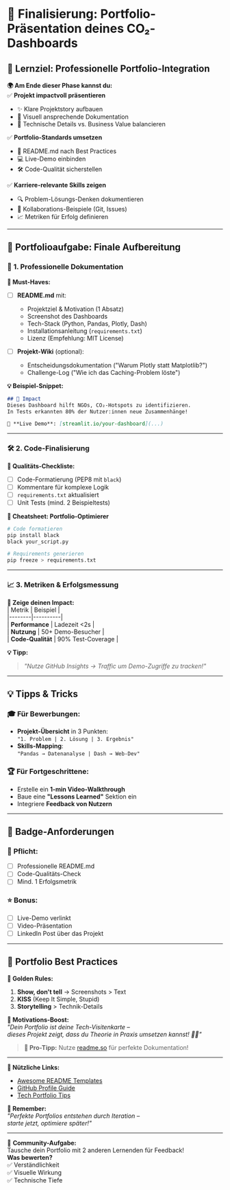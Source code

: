 # 🏁 **Finalisierung: Portfolio-Präsentation deines CO₂-Dashboards**  

## 🎯 **Lernziel: Professionelle Portfolio-Integration**  
**🌍 Am Ende dieser Phase kannst du:**  
✅ **Projekt impactvoll präsentieren**  
   - ✨ Klare Projektstory aufbauen  
   - 🎨 Visuell ansprechende Dokumentation  
   - 📌 Technische Details vs. Business Value balancieren  

✅ **Portfolio-Standards umsetzen**  
   - 📄 README.md nach Best Practices  
   - 💻 Live-Demo einbinden  
   - 🛠️ Code-Qualität sicherstellen  

✅ **Karriere-relevante Skills zeigen**  
   - 🔍 Problem-Lösungs-Denken dokumentieren  
   - 🤝 Kollaborations-Beispiele (Git, Issues)  
   - 📈 Metriken für Erfolg definieren  

---

## 📂 **Portfolioaufgabe: Finale Aufbereitung**  

### 🎨 **1. Professionelle Dokumentation**  
**📌 Must-Haves:**  
- [ ] **README.md** mit:  
  - Projektziel & Motivation (1 Absatz)  
  - Screenshot des Dashboards  
  - Tech-Stack (Python, Pandas, Plotly, Dash)  
  - Installationsanleitung (`requirements.txt`)  
  - Lizenz (Empfehlung: MIT License)  

- [ ] **Projekt-Wiki** (optional):  
  - Entscheidungsdokumentation ("Warum Plotly statt Matplotlib?")  
  - Challenge-Log ("Wie ich das Caching-Problem löste")  

**💡 Beispiel-Snippet:**  
```markdown
## 🌱 Impact  
Dieses Dashboard hilft NGOs, CO₂-Hotspots zu identifizieren.  
In Tests erkannten 80% der Nutzer:innen neue Zusammenhänge!  

🚀 **Live Demo**: [streamlit.io/your-dashboard](...)  
```  

---

### 🛠 **2. Code-Finalisierung**  
**🔧 Qualitäts-Checkliste:**  
- [ ] Code-Formatierung (PEP8 mit `black`)  
- [ ] Kommentare für komplexe Logik  
- [ ] `requirements.txt` aktualisiert  
- [ ] Unit Tests (mind. 2 Beispieltests)  

**📜 Cheatsheet: Portfolio-Optimierer**  
```bash
# Code formatieren
pip install black
black your_script.py

# Requirements generieren
pip freeze > requirements.txt
```

---

### 📈 **3. Metriken & Erfolgsmessung**  
**📌 Zeige deinen Impact:**  
| Metrik | Beispiel |  
|--------|----------|  
| **Performance** | Ladezeit <2s |  
| **Nutzung** | 50+ Demo-Besucher |  
| **Code-Qualität** | 90% Test-Coverage |  

**💡 Tipp:**  
> _"Nutze GitHub Insights → Traffic um Demo-Zugriffe zu tracken!"_  

---

## 💡 **Tipps & Tricks**  

### 🎓 **Für Bewerbungen:**  
- **Projekt-Übersicht** in 3 Punkten:  
  `"1. Problem | 2. Lösung | 3. Ergebnis"`  
- **Skills-Mapping**:  
  `"Pandas → Datenanalyse | Dash → Web-Dev"`  

### 🏆 **Für Fortgeschrittene:**  
- Erstelle ein **1-min Video-Walkthrough**  
- Baue eine **"Lessons Learned"** Sektion ein  
- Integriere **Feedback von Nutzern**  

---

## 🔖 **Badge-Anforderungen**  

### 🏅 **Pflicht:**  
- [ ] Professionelle README.md  
- [ ] Code-Qualitäts-Check  
- [ ] Mind. 1 Erfolgsmetrik  

### ⭐ **Bonus:**  
- [ ] Live-Demo verlinkt  
- [ ] Video-Präsentation  
- [ ] LinkedIn Post über das Projekt  

---

## 🌟 **Portfolio Best Practices**  
**📌 Golden Rules:**  
1. **Show, don't tell** → Screenshots > Text  
2. **KISS** (Keep It Simple, Stupid)  
3. **Storytelling** > Technik-Details  

**🚀 Motivations-Boost:**  
_"Dein Portfolio ist deine Tech-Visitenkarte –  
dieses Projekt zeigt, dass du Theorie in Praxis umsetzen kannst! 💼✨"_  

> **🎁 Pro-Tipp:** Nutze [readme.so](https://readme.so) für perfekte Dokumentation!  

---

**🔗 Nützliche Links:**  
- [Awesome README Templates](https://github.com/othneildrew/Best-README-Templates)  
- [GitHub Profile Guide](https://docs.github.com/en/account-and-profile/setting-up-and-managing-your-github-profile)  
- [Tech Portfolio Tips](https://medium.com/@evantypanski/5-steps-to-a-killer-technical-portfolio-96e5cb559f7e)  

**🚨 Remember:**  
_"Perfekte Portfolios entstehen durch Iteration –  
starte jetzt, optimiere später!"_  

---

💬 **Community-Aufgabe:**  
Tausche dein Portfolio mit 2 anderen Lernenden für Feedback!  
**Was bewerten?**  
✅ Verständlichkeit  
✅ Visuelle Wirkung  
✅ Technische Tiefe